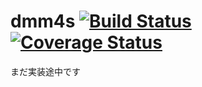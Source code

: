 dmm4s
[![Build Status](https://travis-ci.org/daiksy/dmm4s.png?branch=master)](https://travis-ci.org/daiksy/dmm4s)
[![Coverage Status](https://coveralls.io/repos/daiksy/dmm4s/badge.png)](https://coveralls.io/r/daiksy/dmm4s)
===============
まだ実装途中です